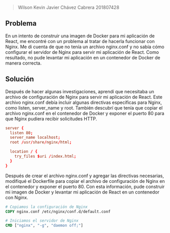 > Wilson Kevin Javier Chávez Cabrera
> 201807428

## **Problema**
En un intento de construir una imagen de Docker para mi aplicación de React, me encontré con un problema al tratar de hacerla funcionar con Nginx. Me di cuenta de que no tenía un archivo nginx.conf y no sabía cómo configurar el servidor de Nginx para servir mi aplicación de React. Como resultado, no pude levantar mi aplicación en un contenedor de Docker de manera correcta.

## **Solución**
Después de hacer algunas investigaciones, aprendí que necesitaba un archivo de configuración de Nginx para servir mi aplicación de React. Este archivo nginx.conf debía incluir algunas directivas específicas para Nginx, como listen, server_name y root. También descubrí que tenía que copiar el archivo nginx.conf en el contenedor de Docker y exponer el puerto 80 para que Nginx pudiera recibir solicitudes HTTP.

~~~conf
server {
  listen 80;
  server_name localhost;
  root /usr/share/nginx/html;

  location / {
    try_files $uri /index.html;
  }
}
~~~

Después de crear el archivo nginx.conf y agregar las directivas necesarias, modifiqué el Dockerfile para copiar el archivo de configuración de Nginx en el contenedor y exponer el puerto 80. Con esta información, pude construir mi imagen de Docker y levantar mi aplicación de React en un contenedor con Nginx.

~~~dockerfile
# Copiamos la configuración de Nginx
COPY nginx.conf /etc/nginx/conf.d/default.conf

# Iniciamos el servidor de Nginx
CMD ["nginx", "-g", "daemon off;"]
~~~
